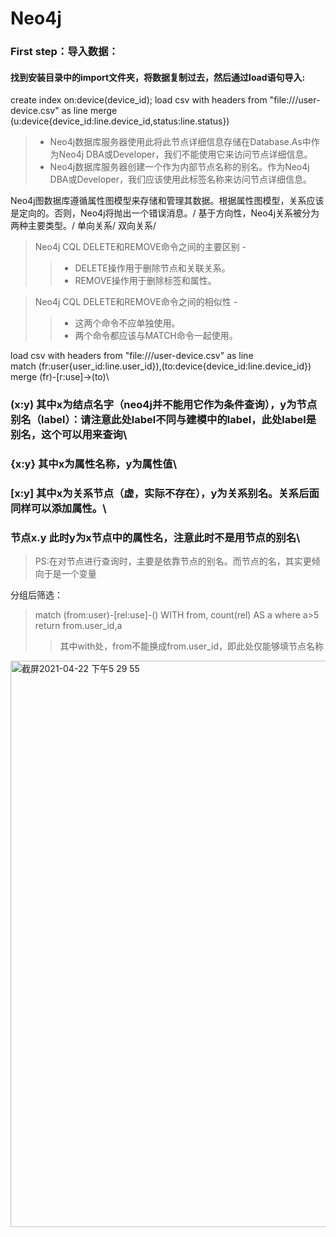 # Neo4j
### First step：导入数据：
#### 找到安装目录中的import文件夹，将数据复制过去，然后通过load语句导入:
create index on:device(device_id);
load csv with headers from "file:///user-device.csv" as line
merge (u:device{device_id:line.device_id,status:line.status})

> * Neo4j数据库服务器使用此<node-name>将此节点详细信息存储在Database.As中作为Neo4j DBA或Developer，我们不能使用它来访问节点详细信息。
> * Neo4j数据库服务器创建一个<label-name>作为内部节点名称的别名。作为Neo4j DBA或Developer，我们应该使用此标签名称来访问节点详细信息。

Neo4j图数据库遵循属性图模型来存储和管理其数据。根据属性图模型，关系应该是定向的。否则，Neo4j将抛出一个错误消息。/
基于方向性，Neo4j关系被分为两种主要类型。/
单向关系/
双向关系/
 
>Neo4j CQL DELETE和REMOVE命令之间的主要区别 - 
>>* DELETE操作用于删除节点和关联关系。
>>* REMOVE操作用于删除标签和属性。

>Neo4j CQL DELETE和REMOVE命令之间的相似性 - 
>>* 这两个命令不应单独使用。
>>* 两个命令都应该与MATCH命令一起使用。

load csv with headers from "file:///user-device.csv" as line\
match (fr:user{user_id:line.user_id}),(to:device{device_id:line.device_id})\
merge (fr)-[r:use]->(to)\

### (x:y) 其中x为结点名字（neo4j并不能用它作为条件查询），y为节点别名（label）：请注意此处label不同与建模中的label，此处label是别名，这个可以用来查询\
### {x:y} 其中x为属性名称，y为属性值\
### [x:y] 其中x为关系节点（虚，实际不存在），y为关系别名。关系后面同样可以添加属性。\
### 节点x.y 此时y为x节点中的属性名，注意此时不是用节点的别名\


>PS:在对节点进行查询时，主要是依靠节点的别名。而节点的名，其实更倾向于是一个变量

分组后筛选：
>match (from:user)-[rel:use]-()
>WITH from, count(rel) AS a
>where a>5
>return from.user_id,a
>>其中with处，from不能换成from.user_id，即此处仅能够填节点名称
<img width="906" alt="截屏2021-04-22 下午5 29 55" src="https://user-images.githubusercontent.com/30766357/115691160-5d3f9c00-a390-11eb-8a96-7af82389fb9c.png">


